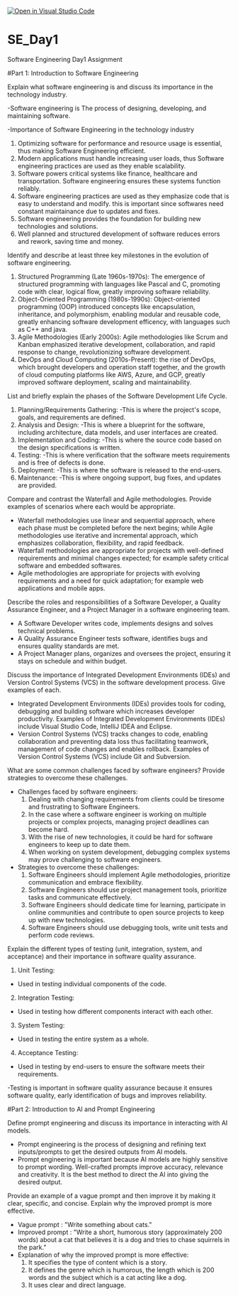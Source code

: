 [![Open in Visual Studio Code](https://classroom.github.com/assets/open-in-vscode-2e0aaae1b6195c2367325f4f02e2d04e9abb55f0b24a779b69b11b9e10269abc.svg)](https://classroom.github.com/online_ide?assignment_repo_id=18384820&assignment_repo_type=AssignmentRepo)
# SE_Day1
Software Engineering Day1 Assignment

#Part 1: Introduction to Software Engineering

Explain what software engineering is and discuss its importance in the technology industry.

-Software engineering is The process of designing, developing, and maintaining software.

-Importance of Software Engineering in the technology industry
1)  Optimizing software for performance and resource usage is essential, thus making Software Engineering efficient.
2)  Modern applications must handle increasing user loads, thus Software engineering practices are used as they enable scalability.
3)  Software powers critical systems like finance, healthcare and transportation. Software engineering ensures these systems function reliably.
4)  Software engineering practices are used as they emphasize code that is easy to understand and modify. this is important since softwares need constant maintainance due to updates and fixes.
5)  Software engineering provides the foundation for building new technologies and solutions.
6)  Well planned and structured development of software reduces errors and rework, saving time and money.



Identify and describe at least three key milestones in the evolution of software engineering.
1) Structured Programming (Late 1960s-1970s): The emergence of structured programming with languages like Pascal and C, promoting code with clear, logical flow, greatly improving software reliability.
2) Object-Oriented Programming (1980s-1990s): Object-oriented programming (OOP) introduced concepts like encapsulation, inheritance, and polymorphism, enabling modular and reusable code, greatly enhancing software development efficency, with languages such as C++ and java.
3) Agile Methodologies (Early 2000s): Agile methodologies like Scrum and Kanban emphasized iterative development, collaboration, and rapid response to change, revolutionizing software development.
4) DevOps and Cloud Computing (2010s-Present): the rise of DevOps, which brought developers and operation staff together, and the growth of cloud computing platforms like AWS, Azure, and GCP, greatly improved software deployment, scaling and maintainability.



List and briefly explain the phases of the Software Development Life Cycle.
1) Planning/Requirements Gathering:
-This is where the project's scope, goals, and requirements are defined.
2) Analysis and Design:
-This is where a blueprint for the software, including architecture, data models, and user interfaces are created.
3) Implementation and Coding:
-This is where the source code based on the design specifications is written.
4) Testing:
-This is where verification that the software meets requirements and is free of defects is done.
5) Deployment:
-This is where the software is released to the end-users.
6) Maintenance:
-This is where ongoing support, bug fixes, and updates are provided. 



Compare and contrast the Waterfall and Agile methodologies. Provide examples of scenarios where each would be appropriate.
- Waterfall methodologies use linear and sequential approach, where each phase must be completed before the next begins; while Agile methodologies use iterative and incremental approach, which emphasizes collaboration, flexibility, and rapid feedback.
- Waterfall methodologies are appropriate for projects with well-defined requirements and minimal changes expected; for example safety critical software and embedded softwares.
- Agile methodologies are appropriate for projects with evolving requirements and a need for quick adaptation; for example web applications and mobile apps.


Describe the roles and responsibilities of a Software Developer, a Quality Assurance Engineer, and a Project Manager in a software engineering team.
- A Software Developer writes code, implements designs and solves technical problems.
- A Quality Assurance Engineer tests software, identifies bugs and ensures quality standards are met.
- A Project Manager plans, organizes and oversees the project, ensuring it stays on schedule and within budget.



Discuss the importance of Integrated Development Environments (IDEs) and Version Control Systems (VCS) in the software development process. Give examples of each.
- Integrated Development Environments (IDEs) provides tools for coding, debugging and building software which increases developer productivity. Examples of Integrated Development Environments (IDEs) include Visual Studio Code, IntelliJ IDEA and Eclipse.
- Version Control Systems (VCS) tracks changes to code, enabling collaboration and preventing data loss thus facilitating teamwork, management of  code changes and enables rollback. Examples of Version Control Systems (VCS) include Git and Subversion.



What are some common challenges faced by software engineers? Provide strategies to overcome these challenges.
- Challenges faced by software engineers:
  1) Dealing with changing requirements from clients could be tiresome and frustrating to Software Engineers.
  2) In the case where a software engineer is working on multiple projects or complex projects, managing project deadlines can become hard.
  3) With the rise of new technologies, it could be hard for software engineers to keep up to date them.
  4) When working on system development, debugging complex systems may prove challenging to software engineers.
- Strategies to overcome these challenges:
  1) Software Engineers should implement Agile methodologies, prioritize communication and embrace flexibility.
  2) Software Engineers should use project management tools, prioritize tasks and communicate effectively.
  3) Software Engineers should dedicate time for learning, participate in online communities and contribute to open source projects to keep up with new technologies.
  4) Software Engineers should use debugging tools, write unit tests and perform code reviews.
  


Explain the different types of testing (unit, integration, system, and acceptance) and their importance in software quality assurance.
1) Unit Testing:
- Used in testing individual components of the code.
2) Integration Testing:
- Used in testing how different components interact with each other.
3) System Testing:
- Used in testing the entire system as a whole.
4) Acceptance Testing:
- Used in testing by end-users to ensure the software meets their requirements.

-Testing is important in software quality assurance because it ensures software quality, early identification of bugs  and improves reliability.




#Part 2: Introduction to AI and Prompt Engineering


Define prompt engineering and discuss its importance in interacting with AI models.
- Prompt engineering is the process of designing and refining text inputs/prompts to get the desired outputs from AI models.
- Prompt engineering is important because AI models are highly sensitive to prompt wording. Well-crafted prompts improve accuracy, relevance and creativity. It is the best method to direct the AI into giving the desired output.
  


Provide an example of a vague prompt and then improve it by making it clear, specific, and concise. Explain why the improved prompt is more effective.
- Vague prompt :
  "Write something about cats."
- Improved prompt :
  "Write a short, humorous story (approximately 200 words) about a cat that believes it is a dog and tries to chase squirrels in the park."
- Explanation of why the improved prompt is more effective:
  1) It specifies the type of content which is a story.
  2) It defines the genre which is humorous, the length which is 200 words and the subject which is a cat acting like a dog.
  3) It uses clear and direct language.
